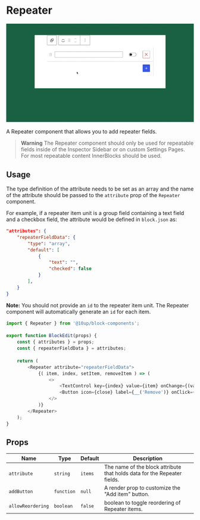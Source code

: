 # Repeater

![Repeater Component Demo](../../images/repeater-component.gif)

A Repeater component that allows you to add repeater fields.

> **Warning**
> The Repeater component should only be used for repeatable fields inside of the Inspector Sidebar or on custom Settings Pages. For most repeatable content InnerBlocks should be used.

## Usage

The type definition of the attribute needs to be set as an array and the name of the attribute should be passed to the `attribute` prop of the `Repeater` component.

For example, if a repeater item unit is a group field containing a text field and a checkbox field, the attribute would be defined in `block.json` as:

```json
"attributes": {
    "repeaterFieldData": {
        "type": "array",
        "default": [
            {
                "text": "",
                "checked": false
            }
        ],
    }
}
```

**Note:** You should not provide an `id` to the repeater item unit. The Repeater component will automatically generate an `id` for each item.

```js
import { Repeater } from '@10up/block-components';

export function BlockEdit(props) {
    const { attributes } = props;
    const { repeaterFieldData } = attributes;

    return (
        <Repeater attribute="repeaterFieldData">
            {( item, index, setItem, removeItem ) => (
                <>
                    <TextControl key={index} value={item} onChange={(value) => setItem(value)} />
                    <Button icon={close} label={__('Remove')} onClick={removeItem}/>
                </>
            )}
        </Repeater>
    );
}
```

## Props

| Name             | Type       | Default               | Description                                                            |
| ---------------- | ---------- | --------------------- | ---------------------------------------------------------------------- |
| `attribute`   | `string` | `items`            | The name of the block attribute that holds data for the Repeater fields. |
| `addButton`   | `function` | `null`            | A render prop to customize the "Add item" button. |
| `allowReordering`   | `boolean` | `false`       | boolean to toggle reordering of Repeater items. |
